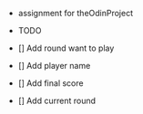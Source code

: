 - assignment for theOdinProject

- TODO
- [] Add round want to play
- [] Add player name
- [] Add final score
- [] Add current round